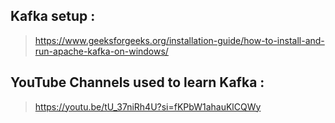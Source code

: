 ## Kafka setup :

> https://www.geeksforgeeks.org/installation-guide/how-to-install-and-run-apache-kafka-on-windows/

## YouTube Channels used to learn Kafka :

> https://youtu.be/tU_37niRh4U?si=fKPbW1ahauKlCQWy

